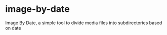 # image-by-date
Image By Date, a simple tool to divide media files into subdirectories based on date
